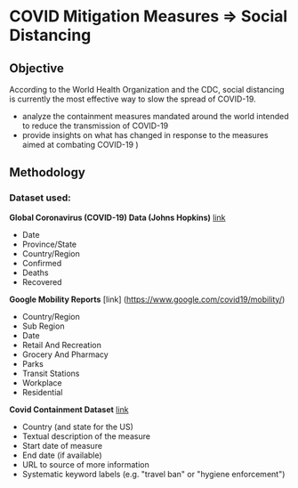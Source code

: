 # COVID Mitigation Measures => Social Distancing
## Objective
According to the World Health Organization and the CDC, social distancing is currently the most effective way to slow the spread of COVID-19. 
- analyze the containment measures mandated around the world intended to reduce the transmission of COVID-19
- provide insights on what has changed in response to the measures  aimed at combating COVID-19 
)

## Methodology

### Dataset used: 

**Global Coronavirus (COVID-19) Data (Johns Hopkins)** [link](https://data.world/covid-19-data-resource-hub/covid-19-case-counts)
- Date <br>
- Province/State   <br>
- Country/Region   <br>
- Confirmed   <br>
- Deaths  <br>
- Recovered <br>

**Google Mobility Reports** [link] (https://www.google.com/covid19/mobility/)
- Country/Region <br>
- Sub Region <br>
- Date <br>
- Retail And Recreation <br>
- Grocery And Pharmacy <br>
- Parks <br>
- Transit Stations <br>
- Workplace <br>
- Residential <br>


**Covid Containment Dataset** [link](http://epidemicforecasting.org/containment)
- Country (and state for the US) <br>
- Textual description of the measure  <br>
- Start date of measure  <br>
- End date (if available)  <br>
- URL to source of more information  <br>
- Systematic keyword labels (e.g. "travel ban" or "hygiene enforcement")  <br>

